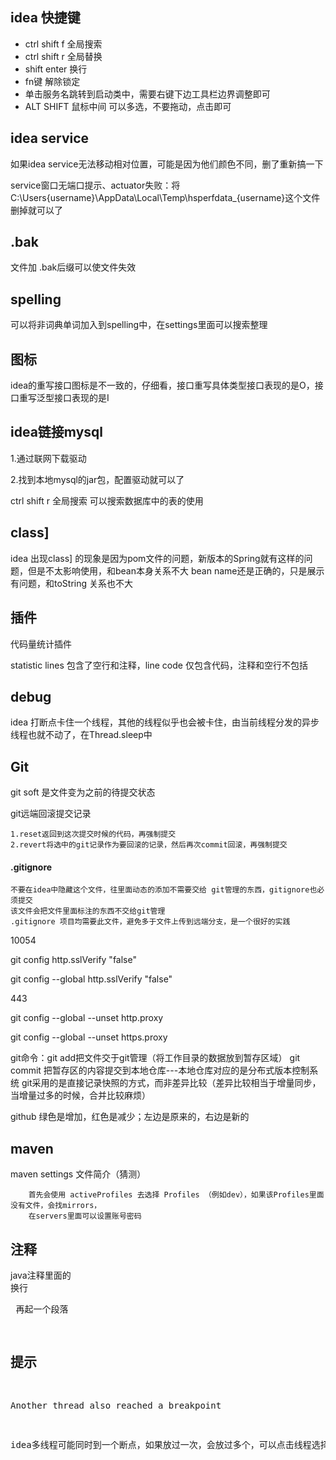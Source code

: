 ## idea 快捷键

* ctrl shift f 全局搜索
* ctrl shift r 全局替换
* shift enter 换行
* fn键 解除锁定
* 单击服务名跳转到启动类中，需要右键下边工具栏边界调整即可
* ALT SHIFT 鼠标中间  可以多选，不要拖动，点击即可

## idea service

如果idea service无法移动相对位置，可能是因为他们颜色不同，删了重新搞一下

service窗口无端口提示、actuator失败：将C:\Users{username}\AppData\Local\Temp\hsperfdata_{username}这个文件删掉就可以了

## .bak

文件加 .bak后缀可以使文件失效

## spelling

可以将非词典单词加入到spelling中，在settings里面可以搜索整理

## 图标

idea的重写接口图标是不一致的，仔细看，接口重写具体类型接口表现的是O，接口重写泛型接口表现的是I

## idea链接mysql

1.通过联网下载驱动

2.找到本地mysql的jar包，配置驱动就可以了

ctrl shift r 全局搜索 可以搜索数据库中的表的使用

## class]

idea 出现class] 的现象是因为pom文件的问题，新版本的Spring就有这样的问题，但是不太影响使用，和bean本身关系不大
bean name还是正确的，只是展示有问题，和toString 关系也不大

## 插件

代码量统计插件

statistic lines 包含了空行和注释，line code 仅包含代码，注释和空行不包括

## debug

idea 打断点卡住一个线程，其他的线程似乎也会被卡住，由当前线程分发的异步线程也就不动了，在Thread.sleep中

## Git

git soft 是文件变为之前的待提交状态

git远端回滚提交记录

    1.reset返回到这次提交时候的代码，再强制提交
    2.revert将选中的git记录作为要回滚的记录，然后再次commit回滚，再强制提交

#### .gitignore

    不要在idea中隐藏这个文件，往里面动态的添加不需要交给 git管理的东西，gitignore也必须提交
    该文件会把文件里面标注的东西不交给git管理
    .gitignore 项目均需要此文件，避免多于文件上传到远端分支，是一个很好的实践

10054

git config http.sslVerify "false"

git config --global http.sslVerify "false"

443

git config --global --unset http.proxy

git config --global --unset https.proxy

git命令：git add把文件交于git管理（将工作目录的数据放到暂存区域） git commit 把暂存区的内容提交到本地仓库---本地仓库对应的是分布式版本控制系统
git采用的是直接记录快照的方式，而非差异比较（差异比较相当于增量同步，当增量过多的时候，合并比较麻烦）

github 绿色是增加，红色是减少；左边是原来的，右边是新的

## maven

maven settings 文件简介（猜测）

        首先会使用 activeProfiles 去选择 Profiles （例如dev），如果该Profiles里面没有文件，会找mirrors，
        在servers里面可以设置账号密码

## 注释

java注释里面的 <br> 换行 <pre> 再起一个段落

## 提示

Another thread also reached a breakpoint

idea多线程可能同时到一个断点，如果放过一次，会放过多个，可以点击线程选择其他线程打断点
